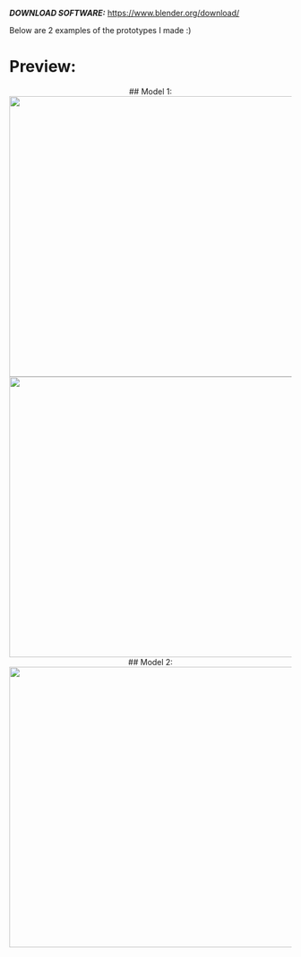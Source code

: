 
***DOWNLOAD SOFTWARE:*** https://www.blender.org/download/  



Below are 2 examples of the prototypes I made :)

# Preview:  

<p align="center">
 ## Model 1:
<img src="https://user-images.githubusercontent.com/63077422/117698510-d06b4f80-b191-11eb-954b-e29e605ebbc5.png" width="700" height="500">  

<img src="https://user-images.githubusercontent.com/63077422/117698547-d8c38a80-b191-11eb-80ea-14e8a38d50a1.png" width="700" height="500">  
  ## Model 2:
 <img src="https://user-images.githubusercontent.com/63077422/210111503-ecea75de-f715-45a3-9f7b-6e90d9f07157.png" width="700" height="500">

</p>
